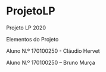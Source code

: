 # ProjetoLP
Projeto LP 2020

Elementos do Projeto

Aluno N.º 170100250 - Cláudio Hervet

Aluno N.º 170100250 – Bruno Murça

